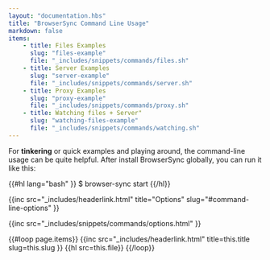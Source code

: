 ```yaml
---
layout: "documentation.hbs"
title: "BrowserSync Command Line Usage"
markdown: false
items:
    - title: Files Examples
      slug: "files-example"
      file: "_includes/snippets/commands/files.sh"
    - title: Server Examples
      slug: "server-example"
      file: "_includes/snippets/commands/server.sh"
    - title: Proxy Examples
      slug: "proxy-example"
      file: "_includes/snippets/commands/proxy.sh"
    - title: Watching files + Server"
      slug: "watching-files-example"
      file: "_includes/snippets/commands/watching.sh"
---
```


For <b>tinkering</b> or quick examples and playing around, the command-line usage can be quite helpful. 
After install BrowserSync globally, you can run it like this:

{{#hl lang="bash" }}
$ browser-sync start <options>
{{/hl}}

{{inc src="_includes/headerlink.html" title="Options" slug="#command-line-options" }}

{{inc src="_includes/snippets/commands/options.html" }}

{{#loop page.items}}
{{inc src="_includes/headerlink.html" title=this.title slug=this.slug }}
{{hl src=this.file}}
{{/loop}}
